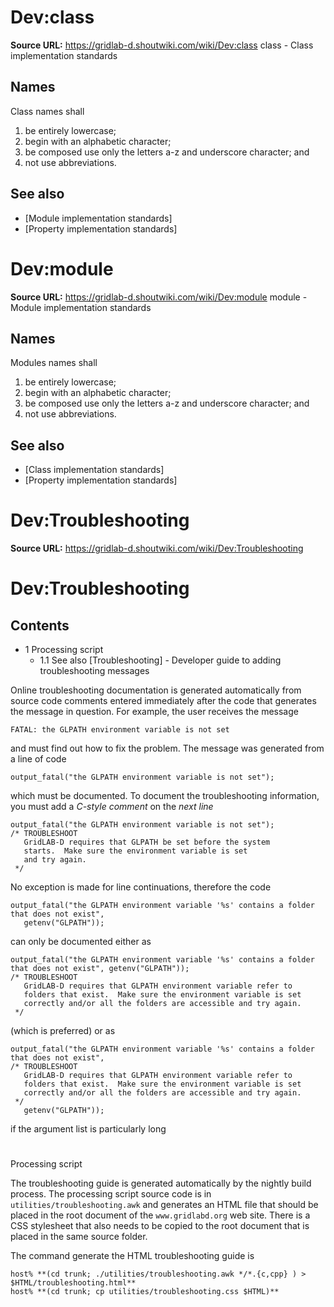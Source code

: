 # Dev:class

**Source URL:** https://gridlab-d.shoutwiki.com/wiki/Dev:class
class - Class implementation standards 

## Names

Class names shall 

  1. be entirely lowercase;
  2. begin with an alphabetic character;
  3. be composed use only the letters a-z and underscore character; and
  4. not use abbreviations.
## See also

  * [Module implementation standards]
  * [Property implementation standards]

# Dev:module

**Source URL:** https://gridlab-d.shoutwiki.com/wiki/Dev:module
module - Module implementation standards 

## Names

Modules names shall 

  1. be entirely lowercase;
  2. begin with an alphabetic character;
  3. be composed use only the letters a-z and underscore character; and
  4. not use abbreviations.
## See also

  * [Class implementation standards]
  * [Property implementation standards]
  
  # Dev:Troubleshooting

**Source URL:** https://gridlab-d.shoutwiki.com/wiki/Dev:Troubleshooting
# Dev:Troubleshooting

## Contents

  * 1 Processing script
    * 1.1 See also
[Troubleshooting] \- Developer guide to adding troubleshooting messages 

Online troubleshooting documentation is generated automatically from source code comments entered immediately after the code that generates the message in question. For example, the user receives the message 
    
    
    FATAL: the GLPATH environment variable is not set
    

and must find out how to fix the problem. The message was generated from a line of code 
    
    
    output_fatal("the GLPATH environment variable is not set");
    

which must be documented. To document the troubleshooting information, you must add a _C-style comment_ on the _next line_
    
    
    output_fatal("the GLPATH environment variable is not set");
    /* TROUBLESHOOT
       GridLAB-D requires that GLPATH be set before the system
       starts.  Make sure the environment variable is set
       and try again.
     */
    

No exception is made for line continuations, therefore the code 
    
    
    output_fatal("the GLPATH environment variable '%s' contains a folder that does not exist",
       getenv("GLPATH"));
    

can only be documented either as 
    
    
    output_fatal("the GLPATH environment variable '%s' contains a folder that does not exist", getenv("GLPATH"));
    /* TROUBLESHOOT
       GridLAB-D requires that GLPATH environment variable refer to
       folders that exist.  Make sure the environment variable is set
       correctly and/or all the folders are accessible and try again.
     */
    

(which is preferred) or as 
    
    
    output_fatal("the GLPATH environment variable '%s' contains a folder that does not exist", 
    /* TROUBLESHOOT
       GridLAB-D requires that GLPATH environment variable refer to
       folders that exist.  Make sure the environment variable is set
       correctly and/or all the folders are accessible and try again.
     */
       getenv("GLPATH"));
    

if the argument list is particularly long 

# 

Processing script

The troubleshooting guide is generated automatically by the nightly build process. The processing script source code is in `utilities/troubleshooting.awk` and generates an HTML file that should be placed in the root document of the `www.gridlabd.org` web site. There is a CSS stylesheet that also needs to be copied to the root document that is placed in the same source folder. 

The command generate the HTML troubleshooting guide is 
    
    
    host% **(cd trunk; ./utilities/troubleshooting.awk */*.{c,cpp} ) > $HTML/troubleshooting.html**
    host% **(cd trunk; cp utilities/troubleshooting.css $HTML)**

